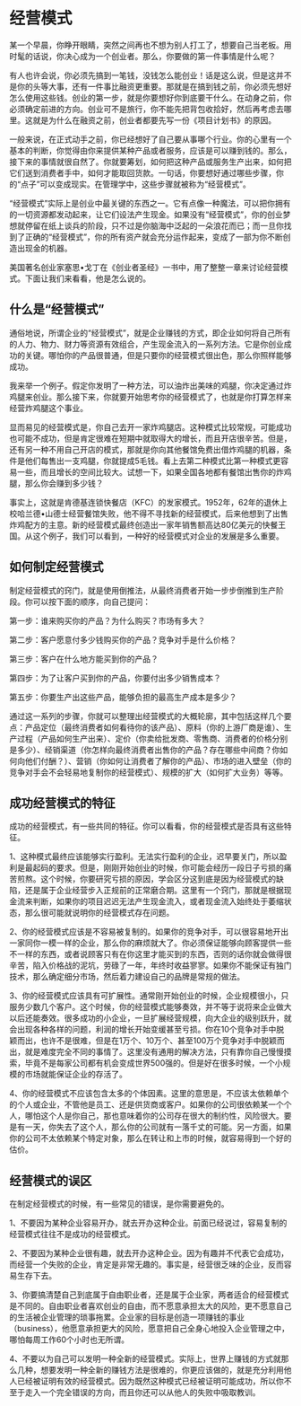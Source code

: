 # 经营模式


某一个早晨，你睁开眼睛，突然之间再也不想为别人打工了，想要自己当老板。用时髦的话说，你决心成为一个创业者。那么，你要做的第一件事情是什么呢？

有人也许会说，你必须先搞到一笔钱，没钱怎么能创业！话是这么说，但是这并不是你的头等大事，还有一件事比融资更重要。那就是在搞到钱之前，你必须先想好怎么使用这些钱。创业的第一步，就是你要想好你到底要干什么。在动身之前，你必须确定前进的方向。创业可不是旅行，你不能先把背包收拾好，然后再考虑去哪里。这就是为什么在融资之前，创业者都要先写一份《项目计划书》的原因。

一般来说，在正式动手之前，你已经想好了自己要从事哪个行业。你的心里有一个基本的判断，你觉得由你来提供某种产品或者服务，应该是可以赚到钱的。那么，接下来的事情就很自然了。你就要筹划，如何把这种产品或服务生产出来，如何把它们送到消费者手中，如何才能取回货款。一句话，你要想好通过哪些步骤，你的“点子”可以变成现实。在管理学中，这些步骤就被称为“经营模式”。

“经营模式”实际上是创业中最关键的东西之一。它有点像一种魔法，可以把你拥有的一切资源都发动起来，让它们设法产生现金。如果没有“经营模式”，你的创业梦想就停留在纸上谈兵的阶段，只不过是你脑海中泛起的一朵浪花而已；而一旦你找到了正确的“经营模式”，你的所有资产就会充分运作起来，变成了一部为你不断创造出现金的机器。

美国著名创业家塞思•戈丁在《创业者圣经》一书中，用了整整一章来讨论经营模式。下面让我们来看看，他是怎么说的。

## 什么是“经营模式”

通俗地说，所谓企业的“经营模式”，就是企业赚钱的方式，即企业如何将自己所有的人力、物力、财力等资源有效组合，产生现金流入的一系列方法。它是你创业成功的关键。哪怕你的产品很普通，但是只要你的经营模式很出色，那么你照样能够成功。

我来举一个例子。假定你发明了一种方法，可以油炸出美味的鸡腿，你决定通过炸鸡腿来创业。那么接下来，你就要开始思考你的经营模式了，也就是你打算怎样来经营炸鸡腿这个事业。

显而易见的经营模式是，你自己去开一家炸鸡腿店。这种模式比较常规，可能成功也可能不成功，但是肯定很难在短期中就取得大的增长，而且开店很辛苦。但是，还有另一种不用自己开店的模式，那就是你向其他餐馆免费出借炸鸡腿的机器，条件是他们每售出一支鸡腿，你就提成5毛钱。看上去第二种模式比第一种模式更容易一些，而且增长的空间比较大。试想一下，如果全国各地都有餐馆出售你的炸鸡腿，那么你会赚到多少钱？

事实上，这就是肯德基连锁快餐店（KFC）的发家模式。1952年，62年的退休上校哈兰德•山德士经营餐馆失败，他不得不寻找新的经营模式，后来他想到了出售炸鸡配方的主意。新的经营模式最终创造出一家年销售额高达80亿美元的快餐王国。从这个例子，我们可以看到，一种好的经营模式对企业的发展是多么重要。

## 如何制定经营模式

制定经营模式的窍门，就是使用倒推法，从最终消费者开始一步步倒推到生产阶段。你可以按下面的顺序，向自己提问：

第一步：谁来购买你的产品？为什么购买？市场有多大？

第二步：客户愿意付多少钱购买你的产品？竞争对手是什么价格？

第三步：客户在什么地方能买到你的产品？

第四步：为了让客户买到你的产品，你要付出多少销售成本？

第五步：你要生产出这些产品，能够负担的最高生产成本是多少？

通过这一系列的步骤，你就可以整理出经营模式的大概轮廓，其中包括这样几个要点：产品定位（最终消费者如何看待你的该产品）、原料（你的上游厂商是谁）、生产过程（产品如何生产出来）、定价（你卖给批发商、零售商、消费者的价格分别是多少）、经销渠道（你怎样向最终消费者出售你的产品？存在哪些中间商？你如何向他们付酬？）、营销（你如何让消费者了解你的产品）、市场的进入壁垒（你的竞争对手会不会轻易地复制你的经营模式）、规模的扩大（如何扩大业务）等等。

## 成功经营模式的特征

成功的经营模式，有一些共同的特征。你可以看看，你的经营模式是否具有这些特征。

1、这种模式最终应该能够实行盈利。无法实行盈利的企业，迟早要关门，所以盈利是最起码的要求。但是，刚刚开始创业的时候，你可能会经历一段日子亏损的痛苦煎熬。这个时候，你要研究亏损的原因，学会区分这到底是因为经营模式的缺陷，还是属于企业经营步入正规前的正常磨合期。这里有一个窍门，那就是根据现金流来判断，如果你的项目迟迟无法产生现金流入，或者现金流入始终处于萎缩状态，那么很可能就说明你的经营模式存在问题。

2、你的经营模式应该是不容易被复制的。如果你的竞争对手，可以很容易地开出一家同你一模一样的企业，那么你的麻烦就大了。你必须保证能够向顾客提供一些不一样的东西，或者说顾客只有在你这里才能买到的东西，否则的话你就会做得很辛苦，陷入价格战的泥坑，劳碌了一年，年终时收益寥寥。如果你不能保证有独门技术，那么确定细分市场，然后着力建设自己的品牌是常规的做法。

3、你的经营模式应该具有可扩展性。通常刚开始创业的时候，企业规模很小，只服务少数几个客户。这个时候，你的经营模式能够奏效，并不等于说将来企业做大以后还能奏效。很多成功的小企业，一旦扩展经营规模，向大企业的级别跃升，就会出现各种各样的问题，利润的增长开始变缓甚至亏损。你在10个竞争对手中脱颖而出，也许不是很难，但是在1万个、10万个、甚至100万个竞争对手中脱颖而出，就是难度完全不同的事情了。这里没有通用的解决方法，只有靠你自己慢慢摸索，毕竟不是每家公司都有机会变成世界500强的。但是好在很多时候，一个小规模的市场就能保证企业的存活了。

4、你的经营模式不应该包含太多的个体因素。这里的意思是，不应该太依赖单个的个人或企业，不管他是员工、还是供货商或客户。如果你的公司很依赖某一个个人，哪怕这个人是你自己，那也意味着你的公司存在很大的制约性，风险很大。要是有一天，你失去了这个人，那么你的公司就有一落千丈的可能。另一方面，如果你的公司不太依赖某个特定对象，那么在转让和上市的时候，就容易得到一个好的估价。

## 经营模式的误区

在制定经营模式的时候，有一些常见的错误，是你需要避免的。

1、不要因为某种企业容易开办，就去开办这种企业。前面已经说过，容易复制的经营模式往往不是成功的经营模式。

2、不要因为某种企业很有趣，就去开办这种企业。因为有趣并不代表它会成功，而经营一个失败的企业，肯定是非常无趣的。事实是，经营很乏味的企业，反而容易生存下去。

3、你要搞清楚自己到底属于自由职业者，还是属于企业家，两者适合的经营模式是不同的。自由职业者喜欢创业的自由，而不愿意承担太大的风险，更不愿意自己的生活被企业管理的琐事拖累。企业家的目标是创造一项赚钱的事业（business），他愿意承担更大的风险，愿意把自己全身心地投入企业管理之中，哪怕每周工作60个小时也无所谓。

4、不要以为自己可以发明一种全新的经营模式。实际上，世界上赚钱的方式就那么几种，想要发明一种全新的赚钱方法是很难的，你更应该做的，就是充分利用他人已经被证明有效的经营模式。因为既然这种模式已经被证明可能成功，所以你不至于走入一个完全错误的方向，而且你还可以从他人的失败中吸取教训。

